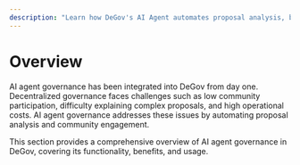 ```yaml
---
description: "Learn how DeGov's AI Agent automates proposal analysis, boosts participation, and streamlines decentralized governance."
---
```


# Overview

AI agent governance has been integrated into DeGov from day one. Decentralized governance faces challenges such as low community participation, difficulty explaining complex proposals, and high operational costs. AI agent governance addresses these issues by automating proposal analysis and community engagement.

This section provides a comprehensive overview of AI agent governance in DeGov, covering its functionality, benefits, and usage.

